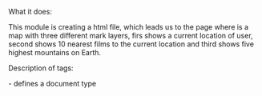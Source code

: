 What it does:

This module is creating a html file, which leads us to the page where is a map with three different mark layers, firs shows a current location of user, second shows 10 nearest films to the current location and third shows five highest mountains on Earth.

Description of tags:

<!DOCTYPE html> - defines a document type
<script> - defines a client-side script
<style> - defines a style information for a document
<body> - defines a document`s body
<head> - defines a header for a document or section
<div> - defines a section in a document
<link> - defines the relationship between a document and an external resource

Launching process:

For working with this file you have to install few libraries:
1. geopy
2. folium
3. geopy.distance

To launch a program enter:
python3 map_creation.py

Example of launching:

year = 2016
location = 23.455, 65.64646
open file from repository: Task_example.png(for map with all layers)
open file from repository: Task_example_1.png(For map with layer of your current location)
open file from repository: Task_Example_3.png(map with films near you)
open file from repository: Task_Example_4.png(for map with five highest mountains)

Coclusion:

This map allows you to find films from a year you would like and can help you get to know something new. Also you can see where are located five highest mountains on Earth. This task helped us learn how to create or html-pages and how to work with folium library.
